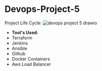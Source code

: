 # Devops-Project-5
Project Life Cycle:
![devops project 5 drawio](https://user-images.githubusercontent.com/53990452/180130006-8fbf79ce-c3f3-427b-a149-f3e7784ead03.png)
- <b> Tool's Used: </b>
- Terraform
- Jenkins
- Ansible
- Github
- Docker Containers 
- Aws Load Balancer
